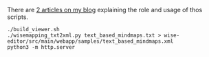 There are [2 articles on my blog](https://chezsoi.org/lucas/blog/tag/mindmap/) explaining the role and usage of thos scripts.

    ./build_viewer.sh
    ./wisemapping_txt2xml.py text_based_mindmaps.txt > wise-editor/src/main/webapp/samples/text_based_mindmaps.xml
    python3 -m http.server

